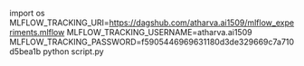 import os
MLFLOW_TRACKING_URI=https://dagshub.com/atharva.ai1509/mlflow_experiments.mlflow
MLFLOW_TRACKING_USERNAME=atharva.ai1509
MLFLOW_TRACKING_PASSWORD=f5905446969631180d3de329669c7a710d5bea1b
python script.py